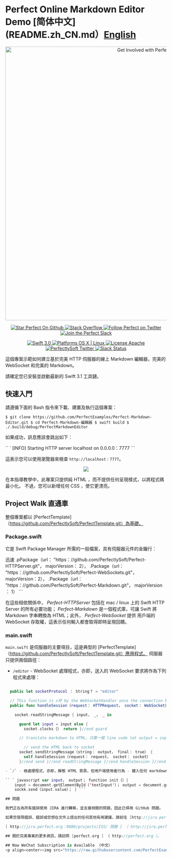 # Perfect Online Markdown Editor Demo [简体中文](README.zh_CN.md）[English](README.md)

<p align="center"> <a href="http://perfect.org/get-involved.html" target="_blank"> <img src="http://perfect.org/assets/github/perfect_github_2_0_0.jpg" alt="Get Involved with Perfect!" width="854" /> </a>
</p>


<p align="center"> <a href="https://github.com/PerfectlySoft/Perfect" target="_blank"> <img src="http://www.perfect.org/github/Perfect_GH_button_1_Star.jpg" alt="Star Perfect On Github" /> </a> <a href="http://stackoverflow.com/questions/tagged/perfect" target="_blank"> <img src="http://www.perfect.org/github/perfect_gh_button_2_SO.jpg" alt="Stack Overflow" /> </a> <a href="https://twitter.com/perfectlysoft" target="_blank">
        <img src="http://www.perfect.org/github/Perfect_GH_button_3_twit.jpg" alt="Follow Perfect on Twitter" /> </a> <a href="http：//w完美t.ly" target="_blank"> <img src="http://www.perfect.org/github/Perfect_GH_button_4_slack.jpg" alt="Join the Perfect Slack" /> </a>
</p>

<p align="center"> <a href="https://developer.apple.com/swift/" target="_blank"> <img src="https://img.shields.io/badge/Swift-3.0-orange.svg?style=flat" alt="Swift 3.0"> </a> <a href="https：//developer.apple.com/swift/" target="_blank"> <img src="https://img.shields.io/badge/Platforms-OS%20X%20%7C%20Linux%20-lightgray.svg?style=flat" alt="Platforms OS X | Linux"> </a> <a href="http://perfect.org/licensing.html" target="_blank"> <img src="https：//img.shields.io/badge/License-Apache-lightgrey.svg？style=flaged " alt="License Apache"> </a> <a href="http://twitter.com/PerfectlySoft" target="_blank"> <img src="https://img.shields.io/badge/Twitter-@PerfectlySoft-blue.svg?style=flat" alt="PerfectlySoft Twitter"> </a> <a href="http://perfect.ly" target="_blank"> <img src="http：//e完美t.ly/badge.svg" alt="Slack Status"> </a>
</p>

這個專案示範如何建立基於完美 HTTP 伺服器的線上 Markdown 編輯器，完美的 WebSocket 和完美的 Markdown。

請確定您已安裝並啟動最新的 Swift 3.1 工具鏈。

## 快速入門

請遵循下面的 Bash 指令來下載、建置及執行這個專案：

`$ git clone https://github.com/PerfectExamples/Perfect-Markdown-Editor.git $ cd Perfect-Markdown-編輯器 $ swift build $ ./.build/debug/PerfectMarkdownEditor`

如果成功，訊息應該會跳出如下：

`` ` [INFO] Starting HTTP server localhost on 0.0.0.0：7777 ```

這表示您可以使用瀏覽器來檢查 `http://localhost：7777`。

<p align=center><img src='sample.png'></img></p>

在本指導教學中，此專案只提供純 HTML ，而不提供任何呈現樣式，以將程式碼最小化。 不過，您可以新增任何 CSS ，使它更漂亮。

## Project Walk 直通車

整個專案都以 [PerfectTemplate]（https://github.com/PerfectlySoft/PerfectTemplate.git）為基礎。

### Package.swift

它是 Swift Package Manager 所需的一般檔案，具有伺服器元件的金鑰行：

迅速
.pPackage（url： "https：//github.com/PerfectlySoft/Perfect-HTTPServer.git"， majorVersion： 2）， .Package（url： "https：//github.com/PerfectlySoft/Perfect-WebSockets.git"， majorVersion：2）， .Package（url： "https：//github.com/PerfectlySoft/Perfect-Markdown.git"， majorVersion ： 1） ```

在這些相依關係中， _Perfect-HTTPServer_ 包括在 mac / linux 上的 Swift HTTP Server 的所有必要功能； _Perfect-Markdown_ 是一個程式庫，可讓 Swift 將 Markdown 字串轉換為 HTML；此外， _Perfect-WebSocket_ 提供 用戶端的 WebSocket 存取權，這表示任何輸入都會取得即時呈現回饋。

### main.swift

`main.swift` 是伺服器的主要項目，這是典型的 [PerfectTemplate]（https://github.com/PerfectlySoft/PerfectTemplate.git）應用程式。 伺服器只提供兩個路徑：

- `/editor` - WebSocket 處理程式，亦即，送入的 WebSocket 要求將作為下列程式來處理：

````swift public class EditorHandler： WebSocketSessionHandler {

  public let socketProtocol ： String？ = "editor"

  // This function is s呼 by the WebSocketHandler once the connection has beeonce .
  public func handleSession（request： HTTPRequest， socket： WebSocket） {

    socket.readStringMessage { input， _， _ in

      guard let input = input else {
        socket.clocks（） return }//end guard

      // translate markdown to HTML，只需一個 line code let output = input.markdownToHTML ？？ " "

		// send the HTML back to socket
      socket.sendStringMessage（string： output， final： true） {
        self.handleSession（request： request， socket： socket）
      }//end send }//end readStringMessage }//end handleSession }//end Handler ```

- `/` - 根處理程式，亦即，靜態 HTML 首頁，但用戶端使用者行為 - 鍵入任何 markdown 至輸入框，並立即轉換為 HTML - 由內嵌在 HTML中的一小部分 WebSocket Script 控制：

`` ` javascript var input， output； function init（）{
	input = document.getElementById（'textInput'）； output = document.getElementById（'results'）； // create a socket and point it to the current server with api "/editor" and protocol "editor" （可以是不同的名稱） sock = new WebSocket（'ws：//' + window.location.host + '/editor'， 'editor'）； sock.onmessage = function（evt） { output.innerText = evt.data； } }//end init function send（） {
	sockk.send（input.value）； } ```

## 問題

我們正在為所有錯誤使用 JIRA 進行轉移，並支援相關的問題，因此已停用 GitHub 問題。

如果您發現錯誤、錯誤或您想在文件上提出的任何其他有用建議，請前往 [http://jira.perfect.org：8080/servicedesk/customer/portal/1]（http://jira.perfect.org：8080/servicedesk/customer/portal/1），並將其調高。

[ http://jira.perfect.org：8080/projects/ISS/ 問題 ] （ http://jira.perfect.org：8080/projects/ISS/ 問題），可以在 [ http://jira.perfect.org：8080/projects/ISS/ 問題 ] 中找到一份完整的開放問題清單。

## 關於完美專案的更多資訊，請訪問 [perfect.org ] （ http://perfect.org ）。

## Now WeChat Subscription is Available （中文）
<p align=center><img src="https://raw.githubusercontent.com/PerfectExamples/Perfect-Cloudinary-ImageUploader-Demo/master/qr.png"></p>

````
